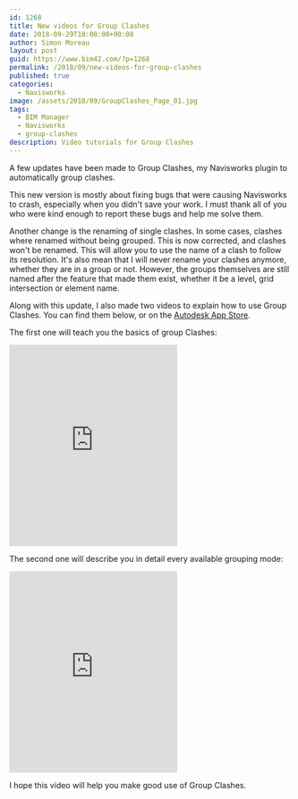 ```yaml
---
id: 1268
title: New videos for Group Clashes
date: 2018-09-29T10:00:00+00:00
author: Simon Moreau
layout: post
guid: https://www.bim42.com/?p=1268
permalink: /2018/09/new-videos-for-group-clashes
published: true
categories:
  - Navisworks
image: /assets/2018/09/GroupClashes_Page_01.jpg
tags:
  - BIM Manager
  - Navisworks
  - group-clashes
description: Video tutorials for Group Clashes
---
```

A few updates have been made to Group Clashes, my Navisworks plugin to automatically group clashes.

This new version is mostly about fixing bugs that were causing Navisworks to crash, especially when you didn't save your work. I must thank all of you who were kind enough to report these bugs and help me solve them.

Another change is the renaming of single clashes. In some cases, clashes where renamed without being grouped. This is now corrected, and clashes won't be renamed. This will allow you to use the name of a clash to follow its resolution. It's also mean that I will never rename your clashes anymore, whether they are in a group or not. However, the groups themselves are still named after the feature that made them exist, whether it be a level, grid intersection or element name.

Along with this update, I also made two videos to explain how to use Group Clashes. You can find them below, or on the [Autodesk App Store](https://apps.autodesk.com/NAVIS/en/Detail/Index?id=7544208847822212204&appLang=en&os=Win64).

The first one will teach you the basics of group Clashes:

<iframe height="360" src="https://www.youtube.com/embed/G-nlgj0yspw?rel=0" frameborder="0" allow="autoplay; encrypted-media" allowfullscreen></iframe>

The second one will describe you in detail every available grouping mode:

<iframe height="360" src="https://www.youtube.com/embed/1QBkrpxXqLQ?rel=0" frameborder="0" allow="autoplay; encrypted-media" allowfullscreen></iframe>

I hope this video will help you make good use of Group Clashes.